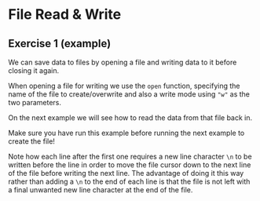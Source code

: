 # File Read & Write
## Exercise 1 (example)

We can save data to files by opening a file and writing data to it before closing it again.

When opening a file for writing we use the `open` function, specifying the name of the file to create/overwrite and also a write mode using `"w"` as the two parameters.

On the next example we will see how to read the data from that file back in.

Make sure you have run this example before running the next example to create the file!

Note how each line after the first one requires a new line character `\n` to be written before the line in order to move the file cursor down to the next line of the file before writing the next line. The advantage of doing it this way rather than adding a `\n` to the end of each line is that the file is not left with a final unwanted new line character at the end of the file.
